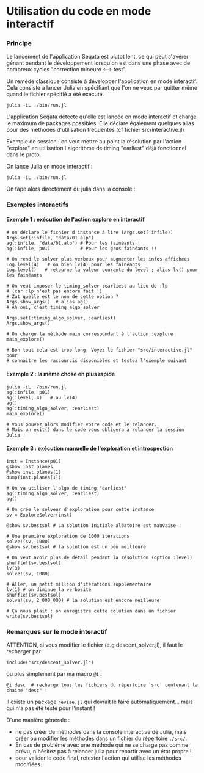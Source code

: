 # Utilisation du code en mode interactif

### Principe

Le lancement de l'application Seqata est plutot lent, ce qui peut s'avérer 
génant pendant le développement lorsqu'on est dans une phase avec de nombreux 
cycles "correction mineure <--> test".

Un remède classique consiste à développer l'application en mode interactif.
Cela consiste à lancer Julia en spécifiant que l'on ne veux par quitter même
quand le fichier spécifié a été exécuté.

    julia -iL ./bin/run.jl

L'application Seqata détecte qu'elle est lancée en mode interactif et charge
le maximum de packages possibles. Elle déclare également quelques alias 
pour des méthodes d'utilisation fréquentes (cf fichier src/interactive.jl)

Exemple de session : on veut mettre au point la résolution par l'action
"explore" en utilisation l'algorithme de timing "earliest" déjà fonctionnel
dans le proto.

On lance Julia en mode interactif :

    julia -iL ./bin/run.jl

On tape alors directement du julia dans la console :

### Exemples interactifs

#### Exemple 1 : exécution de l'action explore en interactif


    # on déclare le fichier d'instance à lire (Args.set(:infile))
    Args.set(:infile, "data/01.alp")
    ag(:infile, "data/01.alp") # Pour les fainéants !
    ag(:infile, p01)           # Pour les gros fainéants !!

    # On rend le solver plus verbeux pour augmenter les infos affichées
    Log.level(4)   # ou bien lv(4) pour les fainéants
    Log.level()   # retourne la valeur courante du level ; alias lv() pour les fainéants

    # On veut imposer le timing_solver :earliest au lieu de :lp 
    # (car :lp n'est pas encore fait !)
    # Zut quelle est le nom de cette option ?
    Args.show_args()  # alias ag()
    # Ah oui, c'est timing_algo_solver

    Args.set(:timing_algo_solver, :earliest)
    Args.show_args()

    # On charge la méthode main correspondant à l'action :explore
    main_explore()

    # Bon tout cela est trop long. Voyez le fichier "src/interactive.jl" pour
    # connaitre les raccourcis disponibles et testez l'exemple suivant

#### Exemple 2 : la même chose en plus rapide

    julia -iL ./bin/run.jl
    ag(:infile, p01)
    ag(:level, 4)   # ou lv(4)
    ag()
    ag(:timing_algo_solver, :earliest)
    main_explore()

    # Vous pouvez alors modifier votre code et le relancer.
    # Mais un exit() dans le code vous obligera à relancer la session Julia !

#### Exemple 3 : exécution manuelle de l'exploration et introspection

    inst = Instance(p01)
    @show inst.planes
    @show inst.planes[1] 
    dump(inst.planes[1])

    # On va utiliser l'algo de timing "earliest"
    ag(:timing_algo_solver, :earliest)
    ag()

    # On crée le solveur d'exploration pour cette instance
    sv = ExploreSolver(inst)

    @show sv.bestsol # La solution initiale aléatoire est mauvaise !

    # Une première exploration de 1000 itérations
    solve!(sv, 1000)
    @show sv.bestsol # la solution est un peu meilleure

    # On veut avoir plus de détail pendant la résolution (option :level)
    shuffle!(sv.bestsol)
    lv(3)
    solve!(sv, 1000)

    # Aller, un petit million d'itérations supplémentaire
    lv(1) # on diminue la verbosité
    shuffle!(sv.bestsol)
    solve!(sv, 2_000_000) # la solution est encore meilleure

    # Ça nous plait : on enregistre cette colution dans un fichier
    write(sv.bestsol)

### Remarques sur le mode interactif

ATTENTION, si vous modifier le fichier (e.g descent_solver.jl), 
il faut le recharger par :

    include("src/descent_solver.jl")


ou plus simplement par ma macro `@i` : 
```
@i desc  # recharge tous les fichiers du répertoire `src` contenant la chaine "desc" !
```

Il existe un package `revise.jl` qui devrait le faire automatiquement... 
mais qui n'a pas été testé pour l'instant !

D'une manière générale :

- ne pas créer de méthodes dans la console interactive de Julia, mais créer 
  ou modifier les méthodes dans un fichier du répertoire `./src/`.
- En cas de problème avec une méthode qui ne se charge pas comme prévu, 
  n'hésitez pas à relancer julia pour repartir avec un état propre !
- pour valider le code final, retester l'action qui utilise les méthodes 
  modifiées.



